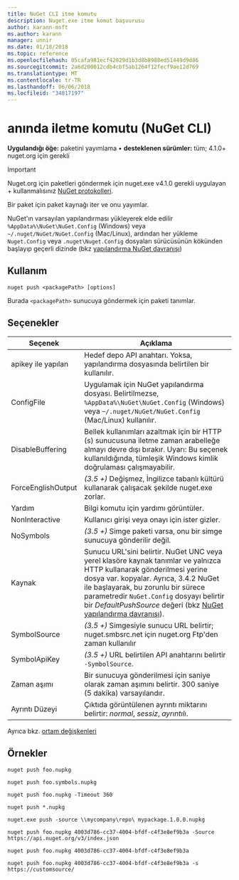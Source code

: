 ```yaml
---
title: NuGet CLI itme komutu
description: Nuget.exe itme komut başvurusu
author: karann-msft
ms.author: karann
manager: unnir
ms.date: 01/18/2018
ms.topic: reference
ms.openlocfilehash: 05cafa981ecf42829d1b3d8b8988ed51449d9d86
ms.sourcegitcommit: 2a6d200012cdb4cbf5ab1264f12fecf9ae12d769
ms.translationtype: MT
ms.contentlocale: tr-TR
ms.lasthandoff: 06/06/2018
ms.locfileid: "34817197"
---
```

# <a name="push-command-nuget-cli"></a>anında iletme komutu (NuGet CLI)

**Uygulandığı öğe:** paketini yayımlama &bullet; **desteklenen sürümler:** tüm; 4.1.0+ nuget.org için gerekli

> [!Important]
> Nuget.org için paketleri göndermek için nuget.exe v4.1.0 gerekli uygulayan + kullanmalısınız [NuGet protokolleri](../api/nuget-protocols.md).

Bir paket için paket kaynağı iter ve onu yayımlar.

NuGet'ın varsayılan yapılandırması yükleyerek elde edilir `%AppData%\NuGet\NuGet.Config` (Windows) veya `~/.nuget/NuGet/NuGet.Config` (Mac/Linux), ardından her yükleme `Nuget.Config` veya `.nuget\Nuget.Config` dosyaları sürücüsünün kökünden başlayıp geçerli dizinde (bkz [yapılandırma NuGet davranışı](../consume-packages/configuring-nuget-behavior.md))

## <a name="usage"></a>Kullanım

```cli
nuget push <packagePath> [options]
```

Burada `<packagePath>` sunucuya göndermek için paketi tanımlar.

## <a name="options"></a>Seçenekler

| Seçenek | Açıklama |
| --- | --- |
| apikey ile yapılan | Hedef depo API anahtarı. Yoksa, yapılandırma dosyasında belirtilen bir kullanılır. |
| ConfigFile | Uygulamak için NuGet yapılandırma dosyası. Belirtilmezse, `%AppData%\NuGet\NuGet.Config` (Windows) veya `~/.nuget/NuGet/NuGet.Config` (Mac/Linux) kullanılır.|
| DisableBuffering | Bellek kullanımları azaltmak için bir HTTP (s) sunucusuna iletme zaman arabelleğe almayı devre dışı bırakır. Uyarı: Bu seçenek kullanıldığında, tümleşik Windows kimlik doğrulaması çalışmayabilir. |
| ForceEnglishOutput | *(3.5 +)*  Değişmez, İngilizce tabanlı kültürü kullanarak çalışacak şekilde nuget.exe zorlar. |
| Yardım | Bilgi komutu için yardımı görüntüler. |
| NonInteractive | Kullanıcı girişi veya onayı için ister gizler. |
| NoSymbols | *(3.5 +)*  Simge paketi varsa, onu bir simge sunucuya gönderilir değil. |
| Kaynak | Sunucu URL'sini belirtir. NuGet UNC veya yerel klasöre kaynak tanımlar ve yalnızca HTTP kullanarak gönderilmesi yerine dosya var. kopyalar.  Ayrıca, 3.4.2 NuGet ile başlayarak, bu zorunlu bir sürece parametredir `NuGet.Config` dosyayı belirtir bir *DefaultPushSource* değeri (bkz [NuGet yapılandırma davranışı](../consume-packages/configuring-nuget-behavior.md)). |
| SymbolSource | *(3.5 +)*  Simgesiyle sunucu URL belirtir; nuget.smbsrc.net için nuget.org Ftp'den zaman kullanılır |
| SymbolApiKey | *(3.5 +)*  URL belirtilen API anahtarını belirtir `-SymbolSource`. |
| Zaman aşımı | Bir sunucuya gönderilmesi için saniye olarak zaman aşımını belirtir. 300 saniye (5 dakika) varsayılandır. |
| Ayrıntı Düzeyi | Çıktıda görüntülenen ayrıntı miktarını belirtir: *normal*, *sessiz*, *ayrıntılı*. |

Ayrıca bkz. [ortam değişkenleri](cli-ref-environment-variables.md)

## <a name="examples"></a>Örnekler

```cli
nuget push foo.nupkg

nuget push foo.symbols.nupkg

nuget push foo.nupkg -Timeout 360

nuget push *.nupkg

nuget.exe push -source \\mycompany\repo\ mypackage.1.0.0.nupkg

nuget push foo.nupkg 4003d786-cc37-4004-bfdf-c4f3e8ef9b3a -Source https://api.nuget.org/v3/index.json

nuget push foo.nupkg 4003d786-cc37-4004-bfdf-c4f3e8ef9b3a

nuget push foo.nupkg 4003d786-cc37-4004-bfdf-c4f3e8ef9b3a -s https://customsource/
```
